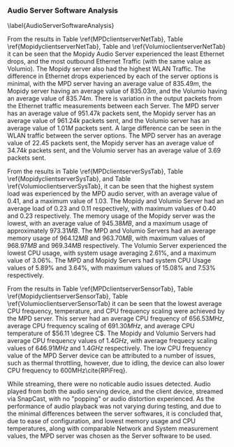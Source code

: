 ### Audio Server Software Analysis
\label{AudioServerSoftwareAnalysis}

From the results in Table \ref{MPDclientserverNetTab}, Table
\ref{MopidyclientserverNetTab}, Table and \ref{VolumioclientserverNetTab}
it can be seen that the Mopidy Audio Server experienced the least Ethernet
drops, and the most outbound Ethernet Traffic (with the same value as Volumio).
The Mopidy server also had the highest WLAN Traffic. The difference in Ethernet
drops experienced by each of the server options is minimal, with the MPD server
having an average value of $835.49m$, the Mopidy server having an average value
of $835.03m$, and the Volumio having an average  value of $835.74m$. There is
variation in the output packets from the Ethernet traffic measurements between
each Server. The MPD server has an average value of $951.47k$ packets sent, the
Mopidy server has an average value of $961.24k$ packets sent, and the Volumio
server has an average value of $1.01M$ packets sent. A large difference can be
seen in the WLAN traffic between the server options. The MPD server has an average
value of $22.45$ packets sent, the Mopidy server has an average value of
$34.74k$ packets sent, and the Volumio server has an average value of $3.69$
packets sent.

From the results in Table \ref{MPDclientserverSysTab}, Table
\ref{MopidyclientserverSysTab}, and Table \ref{VolumioclientserverSysTab}, it
can be seen that the highest system load was experienced by the MPD audio
server, with an average value of $0.41$, and a maximum value of $1.03$. The
Mopidy and Volumio Server had an average load of $0.23$ and $0.11$ respectively,
with maximum values of $0.40$ and $0.23$ respectively. The memory usage of the
Mopidy server was the lowest, with an average value of $945.38MB$, and a maximum
usage of approximately $973.31MB$. The MPD and Volumio Servers had an average
memory usage of $964.12MB$ and $963.70MB$, with maximum values of $968.97MB$ and
$969.34MB$ respectively. The Volumio Server experienced the lowest CPU usage,
with system usage averaging $2.61\%$, and a maximum value of $3.06\%$. The MPD
and Mopidy Servers had system CPU Usage values of $5.89\%$ and $3.64\%$, with maximum
values of $15.08\%$ and $7.53\%$ respectively.

From the results in Table \ref{MPDclientserverSensorTab}, Table
\ref{MopidyclientserverSensorTab}, Table \ref{VolumioclientserverSensorTab} it
can be seen that the lowest average CPU frequency, temperature, and CPU
frequency scaling were achieved by the MPD server. This server had an average
CPU frequency of $656.53MHz$, average CPU frequency scaling of $691.30MHz$, and
average CPU temperature of $56.11 \degree C$. The Mopidy and Volumio Servers had
average CPU frequency values of $1.4GHz$, with average frequecy scaling values
of $646.91MHz$ and $1.4GHz$ respectively. The low CPU frequency value of the MPD
Server device can be attributed to a number of issues, such as thermal
throttling, however, due to idling, the device can also lower CPU frequency to
600MHz\cite{RPiFreq}.

While streaming, there were no noticable audio issues detected. Audio played
from both the audio serving device, and the client device, streamed via
SnapCast, with no "popping" or audio distortion experienced. As the performance
of audio playback was not varying during testing, and due to the minimal
differences between the server softwares, it is concluded that, due to ease of
configuration, and lowest memory usage and CPU temperatures, along with
comparable Network and System measurement values, the MPD server was chosen as
the Server software to be used.

